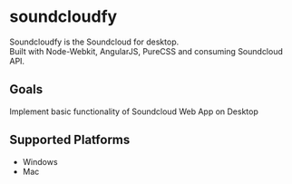 soundcloudfy
============

Soundcloudfy is the Soundcloud for desktop. <br>
Built with Node-Webkit, AngularJS, PureCSS and consuming Soundcloud API.

## Goals

Implement basic functionality of Soundcloud Web App on Desktop

## Supported Platforms

- Windows
- Mac